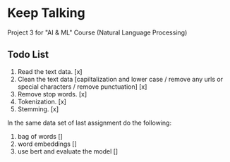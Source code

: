 # Keep Talking

Project 3 for "AI &amp; ML" Course (Natural Language Processing)

## Todo List

1. Read the text data. [x]
2. Clean the text data [capiltalization and lower case / remove any urls or special characters /
remove punctuation] [x]
3. Remove stop words. [x]
4. Tokenization. [x]
5. Stemming. [x]

In the same data set of last assignment do the following:

1. bag of words []
2. word embeddings []
3. use bert and evaluate the model []
